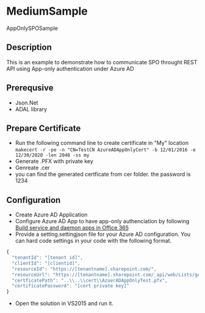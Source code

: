 # MediumSample
AppOnlySPOSample

## Description ##
This is an example to demonstrate how to communicate SPO throught REST API using App-only authentication under Azure AD

## Prerequsive ##
* Json.Net
* ADAL library

## Prepare Certificate ##
* Run the following command line to create certificate in "My" location
```makecert -r -pe -n "CN=TestCN AzureADAppOnlyCert" -b 12/01/2016 -e 12/30/2020 -len 2048 -ss my```
* Generate .PFX with private key
* Genreate .cer
* you can find the generated certficate from cer folder. the password is 1234

## Configuration ##
* Create Azure AD Application
* Configure Azure AD App to have app-only authenciation by following [Build service and daemon apps in Office 365](https://msdn.microsoft.com/en-us/office/office365/howto/building-service-apps-in-office-365 "Build service and daemon apps in Office 365")
* Provide a setting.settingjson file for your Azure AD configuration. You can hard code settings in your code with the following format.    
```javascript
{    
  "tenantId": "[tenant id]",
  "clientId": "[clientid]",
  "resourceId": "https://[tenantname].sharepoint.com/",
  "resourceUrl": "https://[tenantname].sharepoint.com/_api/web/Lists/getbytitle('[listname]')",
  "certficatePath": "..\\..\\cert\\AzuerADAppOnlyTest.pfx",
  "certificatePassword": "[cert private key]"
}
```
* Open the solution in VS2015 and run it. 
